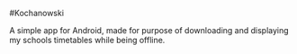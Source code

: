 #Kochanowski

A simple app for Android, made for purpose of downloading and displaying my schools timetables while being offline.
